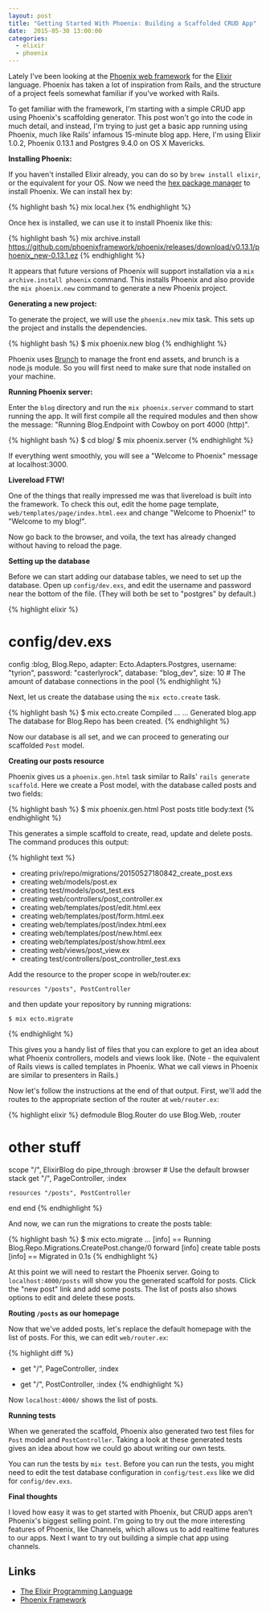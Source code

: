 ```yaml
---
layout: post
title: "Getting Started With Phoenix: Building a Scaffolded CRUD App"
date:  2015-05-30 13:00:00
categories:
  - elixir
  - phoenix
---
```


Lately I've been looking at the
[Phoenix web framework](http://phoenixframework.org)
for the [Elixir](http://elixir-lang.org) language.
Phoenix has taken
a lot of inspiration from Rails,
and the structure of a project
feels somewhat familiar
if you've worked with Rails.

To get familiar with the framework,
I'm starting with
a simple CRUD app
using Phoenix's scaffolding generator.
This post won't go into the code
in much detail,
and instead,
I'm trying to just get a basic app
running using Phoenix,
much like Rails' infamous
15-minute blog app.
Here, I'm using
Elixir 1.0.2,
Phoenix 0.13.1
and
Postgres 9.4.0
on OS X Mavericks.

**Installing Phoenix:**

If you haven't installed Elixir already,
you can do so by `brew install elixir`,
or the equivalent for your OS.
Now we need the
[hex package manager](https://hex.pm/)
to install Phoenix.
We can install hex by:

{% highlight bash %}
mix local.hex
{% endhighlight %}

Once hex is installed,
we can use it to install Phoenix
like this:

{% highlight bash %}
mix archive.install https://github.com/phoenixframework/phoenix/releases/download/v0.13.1/phoenix_new-0.13.1.ez
{% endhighlight %}

It appears that future versions of Phoenix
will support installation via a
`mix archive.install phoenix` command.
This installs Phoenix
and also provide the `mix phoenix.new` command
to generate a new Phoenix project.

**Generating a new project:**

To generate the project,
we will use the `phoenix.new` mix task.
This sets up the project
and installs the dependencies.

{% highlight bash %}
$ mix phoenix.new blog
{% endhighlight %}

Phoenix uses [Brunch](http://brunch.io/)
to manage the front end assets,
and brunch is a node.js module.
So you will first need to make sure
that node installed on your machine.

**Running Phoenix server:**

Enter the `blog` directory
and run the `mix phoenix.server` command
to start running the app.
It will first compile
all the required modules
and then show the message:
"Running Blog.Endpoint with Cowboy on port 4000 (http)".

{% highlight bash %}
$ cd blog/
$ mix phoenix.server
{% endhighlight %}

If everything went smoothly,
you will see a "Welcome to Phoenix"
message at localhost:3000.

**Livereload FTW!**

One of the things that really impressed me
was that livereload is built into the framework.
To check this out,
edit the home page template,
`web/templates/page/index.html.eex`
and change "Welcome to Phoenix!" to
"Welcome to my blog!".

Now go back to the browser,
and voila, the text has already changed
without having to reload the page.

**Setting up the database**

Before we can start
adding our database tables,
we need to set up the database.
Open up `config/dev.exs`,
and edit the username and password
near the bottom of the file.
(They will both be set
to "postgres" by default.)

{% highlight elixir %}
# config/dev.exs
config :blog, Blog.Repo,
  adapter: Ecto.Adapters.Postgres,
  username: "tyrion",
  password: "casterlyrock",
  database: "blog_dev",
  size: 10 # The amount of database connections in the pool
{% endhighlight %}

Next, let us create the database
using the `mix ecto.create` task.

{% highlight bash %}
$ mix ecto.create
Compiled ...
...
Generated blog.app
The database for Blog.Repo has been created.
{% endhighlight %}

Now our database is all set,
and we can proceed to
generating our scaffolded `Post` model.

**Creating our posts resource**

Phoenix gives us a `phoenix.gen.html` task
similar to Rails' `rails generate scaffold`.
Here we create a Post model,
with the database called posts
and two fields:

{% highlight bash %}
$ mix phoenix.gen.html Post posts title body:text
{% endhighlight %}

This generates a simple scaffold
to create, read, update and delete posts.
The command produces this output:

{% highlight text %}
* creating priv/repo/migrations/20150527180842_create_post.exs
* creating web/models/post.ex
* creating test/models/post_test.exs
* creating web/controllers/post_controller.ex
* creating web/templates/post/edit.html.eex
* creating web/templates/post/form.html.eex
* creating web/templates/post/index.html.eex
* creating web/templates/post/new.html.eex
* creating web/templates/post/show.html.eex
* creating web/views/post_view.ex
* creating test/controllers/post_controller_test.exs

Add the resource to the proper scope in web/router.ex:

    resources "/posts", PostController

and then update your repository by running migrations:

    $ mix ecto.migrate
{% endhighlight %}

This gives you a handy list of files
that you can explore to get an idea about
what Phoenix controllers, models and views look like.
(Note - the equivalent of Rails views
is called templates in Phoenix.
What we call views in Phoenix
are similar to presenters in Rails.)

Now let's follow the instructions
at the end of that output.
First, we'll add the routes
to the appropriate section of the router
at `web/router.ex`:

{% highlight elixir %}
defmodule Blog.Router do
  use Blog.Web, :router

  # other stuff

  scope "/", ElixirBlog do
    pipe_through :browser # Use the default browser stack
    get "/", PageController, :index

    resources "/posts", PostController
  end
end
{% endhighlight %}

And now,
we can run the migrations
to create the posts table:

{% highlight bash %}
$ mix ecto.migrate
...
[info] == Running Blog.Repo.Migrations.CreatePost.change/0 forward
[info] create table posts
[info] == Migrated in 0.1s
{% endhighlight %}

At this point we will need to
restart the Phoenix server.
Going to `localhost:4000/posts`
will show you the generated scaffold for posts.
Click the "new post" link and add some posts.
The list of posts also shows options
to edit and delete these posts.

**Routing `/posts` as our homepage**

Now that we've added posts,
let's replace the default homepage
with the list of posts.
For this, we can edit `web/router.ex`:

{% highlight diff %}
- get "/", PageController, :index
+ get "/", PostController, :index
{% endhighlight %}

Now `localhost:4000/` shows the list of posts.

**Running tests**

When we generated the scaffold,
Phoenix also generated two test files
for `Post` model and `PostController`.
Taking a look at these generated tests
gives an idea about how we could go about
writing our own tests.

You can run the tests by `mix test`.
Before you can run the tests,
you might need to edit
the test database configuration
in `config/test.exs`
like we did for `config/dev.exs`.

**Final thoughts**

I loved how easy it was
to get started with Phoenix,
but CRUD apps aren't
Phoenix's biggest selling point.
I'm going to try out
the more interesting features of Phoenix,
like Channels,
which allows us to add
realtime features to our apps.
Next I want to try out
building a simple chat app using channels.

## Links

* [The Elixir Programming Language](http://elixir-lang.org/)
* [Phoenix Framework](http://phoenixframework.org)


